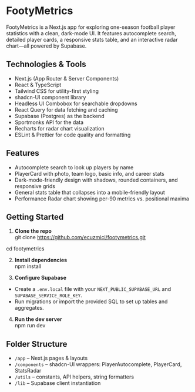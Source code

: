 # FootyMetrics

FootyMetrics is a Next.js app for exploring one-season football player statistics with a clean, dark-mode UI. It features autocomplete search, detailed player cards, a responsive stats table, and an interactive radar chart—all powered by Supabase.

## Technologies & Tools
- Next.js (App Router & Server Components)  
- React & TypeScript  
- Tailwind CSS for utility-first styling  
- shadcn-UI component library  
- Headless UI Combobox for searchable dropdowns  
- React Query for data fetching and caching  
- Supabase (Postgres) as the backend 
- Sportmonks API for the data
- Recharts for radar chart visualization  
- ESLint & Prettier for code quality and formatting  

## Features
- Autocomplete search to look up players by name  
- PlayerCard with photo, team logo, basic info, and career stats  
- Dark-mode-friendly design with shadows, rounded containers, and responsive grids  
- General stats table that collapses into a mobile-friendly layout  
- Performance Radar chart showing per-90 metrics vs. positional maxima  

## Getting Started
1. **Clone the repo**  
git clone https://github.com/ecuzmici/footymetrics.git

cd footymetrics

2. **Install dependencies**  
npm install


3. **Configure Supabase**  
- Create a `.env.local` file with your `NEXT_PUBLIC_SUPABASE_URL` and `SUPABASE_SERVICE_ROLE_KEY`.  
- Run migrations or import the provided SQL to set up tables and aggregates.  

4. **Run the dev server**  
npm run dev


## Folder Structure
- `/app` – Next.js pages & layouts  
- `/components` – shadcn-UI wrappers: PlayerAutocomplete, PlayerCard, StatsRadar  
- `/utils` – constants, API helpers, string formatters  
- `/lib` – Supabase client instantiation 
